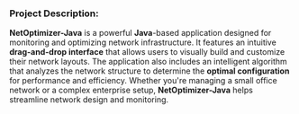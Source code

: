 ### **Project Description:**  
**NetOptimizer-Java** is a powerful **Java**-based application designed for monitoring and optimizing network infrastructure. It features an intuitive **drag-and-drop interface** that allows users to visually build and customize their network layouts. The application also includes an intelligent algorithm that analyzes the network structure to determine the **optimal configuration** for performance and efficiency. Whether you're managing a small office network or a complex enterprise setup, **NetOptimizer-Java** helps streamline network design and monitoring.
